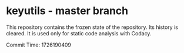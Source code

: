 # keyutils - master branch

This repository contains the frozen state of the repository.
Its history is cleared. It is used only for static code
analysis with Codacy.

Commit Time: 1726190409
